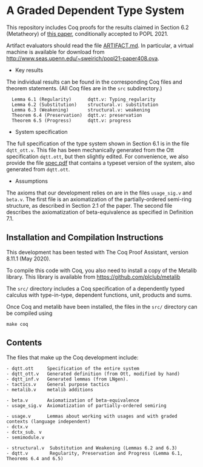A Graded Dependent Type System
==============================

This repository includes Coq proofs for the results claimed in Section 6.2
(Metatheory) of [this
paper](https://github.com/sweirich/graded-haskell/blob/main/submitted-version.pdf),
conditionally accepted to POPL 2021. 

Artifact evaluators should read the file [ARTIFACT.md](https://github.com/sweirich/graded-haskell/blob/main/ARTIFACT.md).
In particular, a virtual machine is available for download from 
http://www.seas.upenn.edu/~sweirich/popl21-paper408.ova.

* Key results

The individual results can be found in the corresponding Coq files and theorem
statements. (All Coq files are in the `src` subdirectory.)

      Lemma 6.1 (Regularity)      dqtt.v: Typing_regularity
      Lemma 6.2 (Substitution)    structural.v: substitution
      Lemma 6.3 (Weakening)       structural.v: weakening
      Theorem 6.4 (Preservation)  dqtt.v: preservation
      Theorem 6.5 (Progress)      dqtt.v: progress

* System specification

The full specification of the type system shown in Section 6.1 is in the file
`dqtt_ott.v`. This file has been mechanically generated from the Ott
specification `dqtt.ott`, but then slightly edited. For convenience, we also
provide the file
[spec.pdf](https://github.com/sweirich/graded-haskell/blob/main/spec.pdf) that
contains a typeset version of the system, also generated from `dqtt.ott`.

* Assumptions 

The axioms that our development relies on are in the files `usage_sig.v`
and `beta.v`.  The first file is an axiomatization of the partially-ordered
semi-ring structure, as described in Section 2.1 of the paper. The second file
describes the axiomatization of beta-equivalence as specified in Definition
7.1.

Installation and Compilation Instructions
------------------------------------------

This development has been tested with The Coq Proof Assistant, version 8.11.1
(May 2020).

To compile this code with Coq, you also need to install a copy of the Metalib
library.  This library is available from https://github.com/plclub/metalib

The `src/` directory includes a Coq specification of a dependently typed
calculus with type-in-type, dependent functions, unit, products and sums.

Once Coq and metalib have been installed, the files in the `src/` directory 
can be compiled using 

    make coq

Contents
--------

The files that make up the Coq development include:

    - dqtt.ott     Specification of the entire system
    - dqtt_ott.v   Generated definition (from Ott, modified by hand)
    - dqtt_inf.v   Generated lemmas (from LNgen). 
    - tactics.v    General purpose tactics
    - metalib.v    metalib additions

    - beta.v       Axiomatization of beta-equivalence
    - usage_sig.v  Axiomatization of partially-ordered semiring

    - usage.v      Lemmas about working with usages and with graded contexts (language independent)
    - dctx.v     
    - dctx_sub. v 
    - semimodule.v

    - structural.v  Substitution and Weakening (Lemmas 6.2 and 6.3)
    - dqtt.v        Regularity, Preservation and Progress (Lemma 6.1, Theorems 6.4 and 6.5)


